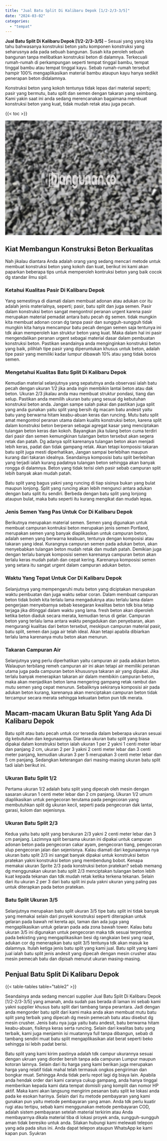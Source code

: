 ```yaml
---
title: "Jual Batu Split Di Kalibaru Depok [1/2-2/3-3/5]"
date: "2024-03-02"
categories: 
  - "tempat"
---
```


**Jual Batu Split Di Kalibaru Depok \[1/2-2/3-3/5\]** – Sesuai yang yang kita tahu bahwasanya konstruksi beton yaitu komponen konstruksi yang seharusnya ada pada sebuah bangunan. Susah kita peroleh sebuah bangunan tanpa melibatkan konstruksi beton di dalamnya. Terkecuali rumah-rumah di perkampungan seperti tempat tinggal bambu, tempat tinggal bambu atau tempat tinggal kayu. Sebab rumah-rumah tersebut hampir 100% mengaplikasikan material bambu ataupun kayu hanya sedikit penerapan beton didalamnya.

Konstruksi beton yang kokoh tentunya tidak lepas dari material seperti; pasir yang bermutu, batu split dan semen dengan takaran yang seimbang. Kami yakin saat ini anda sedang merencanakan bagaimana membuat konstruksi beton yang kuat, tidak mudah retak atau juga pecah.

{{< toc >}}

![Jual Batu Split Di Kalibaru Depok [1/2-2/3-3/5]](/images/jual-batu-split-43.png)

## Kiat Membangun Konstruksi Beton Berkualitas

Nah jikalau diantara Anda adalah orang yang sedang mencari metode untuk membuat konstruksi beton yang kokoh dan kuat, berikut ini kami akan paparkan beberapa tips untuk memperoleh kontruksi beton yang baik cocok dg standar ilmu sipil.

### Ketahui Kualitas Pasir Di Kalibaru Depok

Yang semestinya di diamati dalam membuat adonan atau adukan cor itu adalah jenis materialnya, seperti; pasir, batu split dan juga semen. Pasir dalam konstruksi beton sangat mengontrol peranan urgent karena pasir merupakan material pemadat antara batu pecah dg semen. tidak mungkin kita membuat adonan coran dg tanpa pasir dan sungguh-sungguh tidak mungkin kita hanya mencampur batu pecah dengan semen saja tentunya ini tdk akan memperoleh kan struktur beton yang kuat. Maka dalam hal ini pasir mengendalikan peranan urgent sebagai material dasar dalam pembuatan konstruksi beton. Pastikan seandainya anda menginginkan konstruksi beton yang baik, pilihlah tipe pasir yang diperuntukan khusus untuk beton, adalah tipe pasir yang memiliki kadar lumpur dibawah 10% atau yang tidak boros semen.

### Mengetahui Kualitas Batu Split Di Kalibaru Depok

Kemudian material selanjutnya yang sepatutnya anda observasi ialah batu pecah dengan ukuran 1/2 jika anda ingin membikin lantai beton atau dak beton. Ukuran 2/3 jikalau anda mau membuat struktur pondasi, tiang dan selup. Pastikan anda memilih ukuran batu yang sesuai dg kebutuhan konstruksi beton anda. Jangan sampe salah pakai dan pastikan juga split yang anda gunakan yaitu split yang bersih dg macam batu andesit yaitu batu yang berwarna hitam keabu-abuan keras dan runcing. Mutu batu split amat mengontrol peranan utama dalam kualits konstruksi beton, karena split dalam konstruksi beton berperan sebagai agregat kasar yang menciptakan tulangan beton keras dan kokoh. Bayangkan jika tulang beton cuma terdiri dari pasir dan semen kemungkinan tulangan beton tersebut akan segera retak dan patah. Dg adanya split karenanya tulangan beton akan menjadi lebih keras, padat dan tidak gampang retak. Akan tetapi komposisi takaran batu split juga mesti diperhatikan, Jangan sampai berlebihan maupun kurang dari takaran idealnya. Seandainya komposisi batu split berlebihan yang terjadi ialah kurang padatnya tulangan beton sehingga akan banyak rongga di dalamnya. Beton yang tidak terisi oleh pasir sebab campuran split lebih banyak akan mudah patah.

Batu split yang bagus yakni yang runcing di tiap sisinya bukan yang bulat maupun lonjong. Split yang runcing akan lebih mengunci antara adukan dengan batu split itu sendiri. Berbeda dengan batu split yang lonjong ataupun bulat, maka batu seperti itu kurang mengikat dan mudah lepas.

### Jenis Semen Yang Pas Untuk Cor Di Kalibaru Depok

Berikutnya merupakan material semen. Semen yang digunakan untuk membuat campuran kontruksi beton merupakan jenis semen Portland, merupakan semen yang banyak diaplikasikan untuk campuran beton, adalah semen yang berwarna keabuan, tentunya dengan komposisi atau takaran yang ideal. Kurangnya campuran semen pada adukan beton, akan menyebabkan tulangan beton mudah retak dan mudah patah. Demikian juga dengan terlalu banyak komposisi semen karenanya campuran beton akan terlalu keras mudah patah dan cepat kering. Karenanya komposisi semen yang setara itu sangat urgent dalam campuran adukan beton.

### Waktu Yang Tepat Untuk Cor Di Kalibaru Depok

Selanjutnya yang mempengaruhi mutu beton yang diciptakan merupakan waktu pembuatan dan juga waktu sebar coran. Dalam membuat campuran beton tidak boleh kita terlalu lama mengaduknya atau terlalu lama dalam pengerjaan menyebarnya sebab kesegaran kwalitas beton tdk bisa tetap terjaga jika ditinggal dalam waktu yang lama. fresh beton akan diperoleh ketika beton diaduk secara merata, kemudian terus di gelar. Campuran beton yang terlalu lama antara waktu pengadukan dan penyebaran, akan mengurangi kualitas dari beton tersebut, meskipun campuran material pasir, batu split, semen dan juga air telah ideal. Akan tetapi apabila dibiarkan terlalu lama karenanya mutu beton akan menurun.

### Takaran Campuran Air

Selanjutnya yang perlu diperhatikan yaitu campuran air pada adukan beton. Walaupun terbilang remeh campuran air ini akan tetapi air memiliki peranan utama juga pada campuran beton khususnya takaran air yang dipakai. Jika terlalu banyak menerapkan takaran air dalam membikin campuran beton, maka akan menjadikan beton lama mengering gampang retak rambut dan mutu semen yang cepat menurun. Sebaliknya sekiranya komposisi air pada adukan beton kurang, karenanya akan menciptakan campuran beton tidak tercampur secara merata sehingga kekuatan beton pun tdk merata.

## Macam-macam Ukuran Batu Split Yang Ada Di Kalibaru Depok

Batu split atau batu pecah untuk cor tersedia dalam beberapa ukuran sesuai dg kebutuhan dan kegunaannya. Diantara ukuran batu split yang biasa dipakai dalam konstruksi beton ialah ukuran 1 per 2 yakni 1 centi meter lebar dan panjang 2 cm, ukuran 2 per 3 yakni 2 centi meter lebar dan 3 centi meter panjang, kemudian ukuran 3 per 5 merupakan 3 centi meter lebar dan 5 cm panjang. Sedangkan keterangan dari masing-masing ukuran batu split tadi ialah berikut ini.

### Ukuran Batu Split 1/2

Pertama ukuran 1/2 adalah batu split yang dipecah oleh mesin dengan sasaran ukuran 1 centi meter lebar dan 2 cm panjang. Ukuran 1/2 umum diaplikasikan untuk pengecoran terutama pada pengecoran yang membutuhkan split dg ukuran kecil, seperti pada pengecoran dak lantai, garasi, kolom dan sejenisnya.

### Ukuran Batu Split 2/3

Kedua yaitu batu split yang berukuran 2/3 yakni 2 centi meter lebar dan 3 cm panjang. Lazimnya split bersama ukuran ini dipakai untuk campuran adonan beton pada pengecoran cakar ayam, pengecoran tiang, pengecoran slup pengecoran jalan dan sejenisnya. Kalau diamati dari kegunaannya nya ukuran batu split 2/3 ini sangat banyak dipakai untuk konstruksi beton pratekan yakni konstruksi beton yang membendung bobot. Kenapa memakai ukuran Sprite 2/3 pada konstruksi beton pratekan? sebab memang dg menggunakan ukuran batu split 2/3 menciptakan tulangan beton lebih kuat kepada tekanan dan tdk mudah retak ketika terkena tekanan. Selain dari itu ukuran 2 per 3 dari batu split ini pula yakni ukuran yang paling pas untuk diterapkan pada beton pratekan.

### Batu Split Ukuran 3/5

Selanjutnya merupakan batu split ukuran 3/5 tipe batu split ini tidak banyak yang memakai selain dari proyek konstruksi seperti diterapkan untuk gelaran pada bawah rel kereta api, taman dan ada juga yang mengaplikasikan untuk gelaran pada ada zona bawah tower. Kalau batu ukuran 3/5 ini digunakan untuk pengecoran maka tdk sesuai terpenting pada bekisting yang mengaplikasikan besi dg rangkaian besi yang rapat, adukan cor dg menerapkan batu split 3/5 tentunya tdk akan masuk ke dalamnya. Itulah ketiga jenis batu split yang kami jual. Batu split yang kami jual ialah batu split jenis andesit yang dipecah dengan mesin crusher atau mesin pemecah batu dan dipisah menurut ukuran masing-masing.

## Penjual Batu Split Di Kalibaru Depok

{{< table-tables table="table2" >}}

Seandainya anda sedang mencari supplier Jual Batu Split Di Kalibaru Depok \[1/2-2/3-3/5\] yang amanah, anda sudah pas berada di laman ini sebab kami yakni supplier khusus batu split dari tambang tanpa perantara. Jadi dengan anda mengorder batu split dari kami maka anda akan membuat mutu batu split yang terbaik yang dipecah dg mesin pemecah batu atau disebut dg mesin crusher. Jenis batu nya juga yaitu batu andesit, batu berwarna hitam keabu-abuan, fisiknya keras serta runcing. Selain dari kwalitas batu yang terbaik, kami juga menjamin isi muatannya full tanpa dibangun, sebab di tambang sendiri muat batu split mengaplikasikan alat berat seperti beko sehingga isi lebih padat berisi.

Batu split yang kami kirim pastinya adalah tdk campur ukurannya sesuai dengan ukruan yang diorder bersih tanpa ada campuran Lumpur maupun kotoran lainnya. Selain dari itu harga yang kami berikan juga merupakan harga yang relatif tidak mahal telah termasuk ongkos pengiriman dan bongkar muat. Sehingga Anda tidak perlu repot lagi dg biaya lain. Apabila anda hendak order dari kami caranya cukup gampang, anda hanya tinggal memberikan kepada kami data tempat domisili yang komplit dan nomor HP aktif. Maka kami akan langsung mengirim pesanan batu split ke lokasi anda pada ke esokan harinya. Selain dari itu metode pembayaran yang kami gunakan pun yaitu metode pembayaran yang aman. Anda tdk perlu kuatir rugi atau tertipu, sebab kami menggunakan metode pembayaran COD, adalah sistem pembayaran setelah material terkirim atau Anda membayarnya dikala material tiba di lokasi proyek anda, sungguh-sungguh aman tidak beresiko untuk anda. Silakan hubungi kami melewati telepon yang ada pada situs ini. Anda dapat telepon ataupun WhatsApp ke kami kapan pun. Syukran
